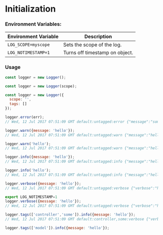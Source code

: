 # Initialization
### Environment Variables:

Environment Variable | Description
--- | ---
`LOG_SCOPE=myscope` | Sets the scope of the log.
`LOG_NOTIMESTAMP=1` | Turns off timestamp on object.

### Usage

```js
const logger = new Logger();
```
```js
const logger = new Logger(scope);
```
```js
const logger = new Logger({
  scope: '',
  tags: []
});
```
```js
logger.error(err);
// Wed, 12 Jul 2017 07:51:09 GMT default:untagged:error {"message":"some error string","timestamp":"2017-07-12T07:51:09.390Z"}

logger.warn({message: 'hello'});
// Wed, 12 Jul 2017 07:51:09 GMT default:untagged:warn {"message":"hello","timestamp":"2017-07-12T07:51:09.390Z"}

logger.warn('hello');
// Wed, 12 Jul 2017 07:51:09 GMT default:untagged:warn {"message":"hello","timestamp":"2017-07-12T07:51:09.390Z"}

logger.info({message: 'hello'});
// Wed, 12 Jul 2017 07:51:09 GMT default:untagged:info {"message":"hello","timestamp":"2017-07-12T07:51:09.390Z"}

logger.info('hello');
// Wed, 12 Jul 2017 07:51:09 GMT default:untagged:info {"message":"hello","timestamp":"2017-07-12T07:51:09.390Z"}

logger.verbose({message: 'hello'});
// Wed, 12 Jul 2017 07:51:09 GMT default:untagged:verbose {"verbose":"hello","timestamp":"2017-07-12T07:51:09.390Z"}

export LOG_NOTIMESTAMP=1
logger.verbose({message: 'hello'});
// Wed, 12 Jul 2017 07:51:09 GMT default:untagged:verbose {"verbose":"hello"}
```

```js
logger.tags(['controller','some']).info({message: 'hello'});
// Wed, 12 Jul 2017 07:51:09 GMT default:controller,some:verbose {"verbose":"hello"}

logger.tags(['model']).info({message: 'hello'});
```